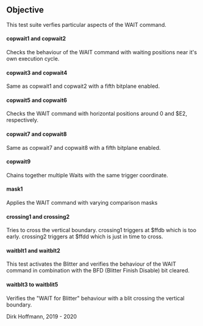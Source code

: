## Objective

This test suite verfies particular aspects of the WAIT command.

#### copwait1 and copwait2

Checks the behaviour of the WAIT command with waiting positions near it's own execution cycle. 

#### copwait3 and copwait4

Same as copwait1 and copwait2 with a fifth bitplane enabled.

#### copwait5 and copwait6

Checks the WAIT command with horizontal positions around 0 and $E2, respectively. 

#### copwait7 and copwait8

Same as copwait7 and copwait8 with a fifth bitplane enabled.

#### copwait9

Chains together multiple Waits with the same trigger coordinate.

#### mask1

Applies the WAIT command with varying comparison masks

#### crossing1 and crossing2

Tries to cross the vertical boundary. crossing1 triggers at $ffdb which is too early. crossing2 triggers at $ffdd which is just in time to cross.

#### waitblt1 and waitblt2

This test activates the Blitter and verifies the behaviour of the WAIT command in combination with the BFD (Blitter Finish Disable) bit cleared.

#### waitblt3 to waitblit5

Verifies the "WAIT for Blitter" behaviour with a blit crossing the vertical boundary. 


Dirk Hoffmann, 2019 - 2020
